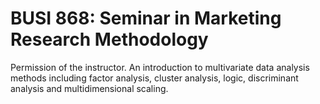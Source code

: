 # BUSI 868: Seminar in Marketing Research Methodology

Permission of the instructor. An introduction to multivariate data analysis methods including factor analysis, cluster analysis, logic, discriminant analysis and multidimensional scaling.